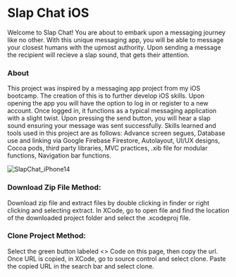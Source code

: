 # Slap Chat iOS

Welcome to Slap Chat! You are about to embark upon a messaging journey like no other. 
With this unique messaging app, you will be able to message your closest humans with the upmost authority. Upon sending a message the recipient will recieve a slap sound, that gets their attention.

### About
This project was inspired by a messaging app project from my iOS bootcamp. The creation of this is to further develop iOS skills. 
Upon opening the app you will have the option to log in or register to a new account. Once logged in, it functions as a typical messaging application with a slight twist. Upon pressing the send button, you will hear a slap sound ensuring your message was sent successfully. 
Skills learned and tools used in this project are as follows: Advance screen segues, Database use and linking via Google Firebase Firestore, Autolayout, UI/UX designs, Cocoa pods, third party libraries, MVC practices, .xib file for modular functions, Navigation bar functions. 


![SlapChat_iPhone14](https://user-images.githubusercontent.com/79613749/233040924-47b6aafa-29c7-491a-ad3b-c51e2d789cd2.png)


### Download Zip File Method:
Download zip file and extract files by double clicking in finder or right clicking and selecting extract. In XCode, go to open file and find the location of the downloaded project folder and select the .xcodeproj file.

### Clone Project Method:
Select the green button labeled <> Code on this page, then copy the url. Once URL is copied, in XCode, go to source control and select clone. Paste the copied URL in the search bar and select clone.





